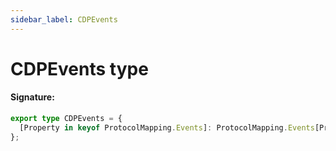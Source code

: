 ```yaml
---
sidebar_label: CDPEvents
---
```


# CDPEvents type

#### Signature:

```typescript
export type CDPEvents = {
  [Property in keyof ProtocolMapping.Events]: ProtocolMapping.Events[Property][0];
};
```
